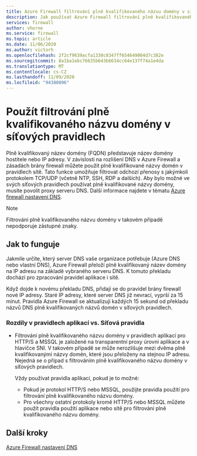 ```yaml
---
title: Azure Firewall filtrování plně kvalifikovaného názvu domény v síťových pravidlech
description: Jak používat Azure Firewall filtrování plně kvalifikovaného názvu domény v síťových pravidlech
services: firewall
author: vhorne
ms.service: firewall
ms.topic: article
ms.date: 11/06/2020
ms.author: victorh
ms.openlocfilehash: 2f2cf9639acfa1330c8347ff654649004d7c382e
ms.sourcegitcommit: 8a1ba1ebc76635b643b6634cc64e137f74a1e4da
ms.translationtype: MT
ms.contentlocale: cs-CZ
ms.lasthandoff: 11/09/2020
ms.locfileid: "94380896"
---
```

# <a name="use-fqdn-filtering-in-network-rules"></a>Použít filtrování plně kvalifikovaného názvu domény v síťových pravidlech

Plně kvalifikovaný název domény (FQDN) představuje název domény hostitele nebo IP adresy. V závislosti na rozlišení DNS v Azure Firewall a zásadách brány firewall můžete použít plně kvalifikované názvy domén v pravidlech sítě. Tato funkce umožňuje filtrovat odchozí přenosy s jakýmkoli protokolem TCP/UDP (včetně NTP, SSH, RDP a dalších). Aby bylo možné ve svých síťových pravidlech používat plně kvalifikované názvy domény, musíte povolit proxy serveru DNS. Další informace najdete v tématu [Azure firewall nastavení DNS](dns-settings.md).

> [!NOTE]
> Filtrování plně kvalifikovaného názvu domény v takovém případě nepodporuje zástupné znaky.

## <a name="how-it-works"></a>Jak to funguje

Jakmile určíte, který server DNS vaše organizace potřebuje (Azure DNS nebo vlastní DNS), Azure Firewall přeloží plně kvalifikovaný název domény na IP adresu na základě vybraného serveru DNS. K tomuto překladu dochází pro zpracování pravidel aplikace i sítě.

Když dojde k novému překladu DNS, přidají se do pravidel brány firewall nové IP adresy. Staré IP adresy, které server DNS již nevrací, vyprší za 15 minut. Pravidla Azure Firewall se aktualizují každých 15 sekund od překladu názvů DNS plně kvalifikovaných názvů domén v síťových pravidlech.

### <a name="differences-in-application-rules-vs-network-rules"></a>Rozdíly v pravidlech aplikací vs. Síťová pravidla

- Filtrování plně kvalifikovaného názvu domény v pravidlech aplikací pro HTTP/S a MSSQL je založené na transparentní proxy úrovni aplikace a v hlavičce SNI. V takovém případě se může nerozlišuje mezi dvěma plně kvalifikovanými názvy domén, které jsou přeloženy na stejnou IP adresu. Nejedná se o případ s filtrováním plně kvalifikovaného názvu domény v síťových pravidlech. 

   Vždy používat pravidla aplikací, pokud je to možné:
     - Pokud je protokol HTTP/S nebo MSSQL, použijte pravidla použití pro filtrování plně kvalifikovaného názvu domény.
   - Pro všechny ostatní protokoly kromě HTTP/S nebo MSSQL můžete použít pravidla použití aplikace nebo sítě pro filtrování plně kvalifikovaného názvu domény.

## <a name="next-steps"></a>Další kroky

[Azure Firewall nastavení DNS](dns-settings.md)
